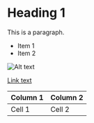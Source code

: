 # Heading 1

This is a paragraph.

- Item 1
- Item 2

![Alt text](https://example.com/image.jpg 'Optional title')

[Link text](https://example.com)

| Column 1 | Column 2 |
| -------- | -------- |
| Cell 1   | Cell 2   |
